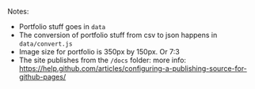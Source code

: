 Notes:

- Portfolio stuff goes in `data`
- The conversion of portfolio stuff from csv to json happens in `data/convert.js`
- Image size for portfolio is 350px by 150px. Or 7:3 
- The site publishes from the `/docs` folder: more info: https://help.github.com/articles/configuring-a-publishing-source-for-github-pages/
